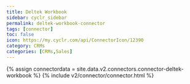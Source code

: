 ```yaml
---
title: Deltek Workbook
sidebar: cyclr_sidebar
permalink: deltek-workbook-connector
tags: [connector]
toc: false
icon: https://my.cyclr.com/api/ConnectorIcon/12390
category: CRMs
categories: [CRMs,Sales]
---
```

{% assign connectordata = site.data.v2.connectors.connector-deltek-workbook %}
{% include v2/connector/connector.html %}	